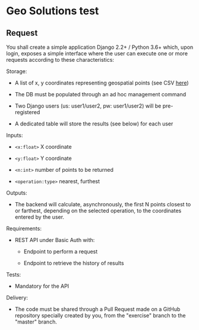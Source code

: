 # Geo Solutions test

## Request

You shall create a simple application Django 2.2+ / Python 3.6+ which,
upon login, exposes a simple interface where the user can execute one or more
requests according to these characteristics:

Storage:
- A list of x, y coordinates representing geospatial points
    (see CSV [here](data/points.csv))

- The DB must be populated through an ad hoc management command

- Two Django users (us: user1/user2, pw: user1/user2) will be pre-registered 

- A dedicated table will store the results (see below) for each user


Inputs:

- `<x:float>` X coordinate

- `<y:float>` Y coordinate

- `<n:int>` number of points to be returned

- `<operation:type>` nearest, furthest


Outputs:

- The backend will calculate, asynchronously, the first N points closest to
    or farthest, depending on the selected operation, to the coordinates
    entered by the user.


Requirements:

- REST API under Basic Auth with:

    - Endpoint to perform a request

    - Endpoint to retrieve the history of results


Tests:

- Mandatory for the API

Delivery:

- The code must be shared through a Pull Request made on a GitHub repository
    specially created by you, from the "exercise" branch to the "master" branch.

